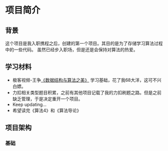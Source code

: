 # 项目简介

## 背景
这个项目是我入职携程之后，创建的第一个项目。其目的是为了存储学习算法过程中的一些代码。
虽然已经步入职场，但是还是会保持对算法的热爱。

## 学习材料
* 极客视频-王争[《数据结构与算法之美》](https://time.geekbang.org/column/article/39922) 学习基础，花了我68大洋，这可不兴白嫖。
* 力扣相关类型题目积累，之前有其他项目记载了我的力扣刷题之路。但是之前缺乏管理，于是决定重开一个项目。
* Keep updating...
* 希望读完《算法4》和《算法导论》

## 项目架构

### 基础